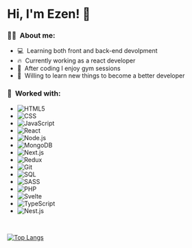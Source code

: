 

<!---
ezengaston/ezengaston is a ✨ special ✨ repository because its `README.md` (this file) appears on your GitHub profile.
You can click the Preview link to take a look at your changes.
--->

<h1> Hi, I'm Ezen! 👋 </h1>

<h3> 👨‍💻&nbsp; About me: </h3>

- 💻&nbsp; Learning both front and back-end devolpment
- 🔥&nbsp; Currently working as a react developer
- 💪&nbsp; After coding I enjoy gym sessions
- 🌱&nbsp; Willing to learn new things to become a better developer

<h3> 💞️&nbsp; Worked with: </h3>

- ![HTML5](https://img.shields.io/badge/-HTML5-333333?style=flat&logo=HTML5)
- ![CSS](https://img.shields.io/badge/-CSS-333333?style=flat&logo=CSS3&logoColor=1572B6)
- ![JavaScript](https://img.shields.io/badge/-JavaScript-333333?style=flat&logo=javascript)
- ![React](https://img.shields.io/badge/-React-333333?style=flat&logo=react)
- ![Node.js](https://img.shields.io/badge/-Node.js-333333?style=flat&logo=node.js)
- ![MongoDB](https://img.shields.io/badge/-MongoDB-333333?style=flat&logo=mongodb)
- ![Next.js](https://img.shields.io/badge/-Next.js-333333?style=flat&logo=next.js)
- ![Redux](https://img.shields.io/badge/-Redux-333333?style=flat&logo=redux)
- ![Git](https://img.shields.io/badge/-Git-333333?style=flat&logo=git)
- ![SQL](https://img.shields.io/badge/-SQL-333333?style=flat&logo=MySQL&logoColor=white)
- ![SASS](https://img.shields.io/badge/-SASS-333333?style=flat&logo=Sass)
- ![PHP](https://img.shields.io/badge/-PHP-333333?style=flat&logo=PHP)
- ![Svelte](https://img.shields.io/badge/-Svelte-333333?style=flat&logo=Svelte)
- ![TypeScript](https://img.shields.io/badge/-TypeScript-333333?style=flat&logo=typescript)
- ![Nest.js](https://img.shields.io/badge/-Nest.js-333333?style=flat&logo=nestjs)

<br/>

[![Top Langs](https://github-readme-stats.vercel.app/api/top-langs/?username=ezengaston&layout=compact)](https://github.com/ezengaston)
